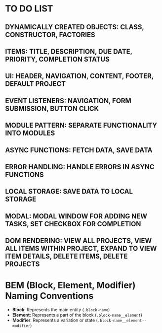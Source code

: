 # TO DO LIST

## DYNAMICALLY CREATED OBJECTS: CLASS, CONSTRUCTOR, FACTORIES

## ITEMS: TITLE, DESCRIPTION, DUE DATE, PRIORITY, COMPLETION STATUS

## UI: HEADER, NAVIGATION, CONTENT, FOOTER, DEFAULT PROJECT

## EVENT LISTENERS: NAVIGATION, FORM SUBMISSION, BUTTON CLICK

## MODULE PATTERN: SEPARATE FUNCTIONALITY INTO MODULES

## ASYNC FUNCTIONS: FETCH DATA, SAVE DATA

## ERROR HANDLING: HANDLE ERRORS IN ASYNC FUNCTIONS

## LOCAL STORAGE: SAVE DATA TO LOCAL STORAGE

## MODAL: MODAL WINDOW FOR ADDING NEW TASKS, SET CHECKBOX FOR COMPLETION

## DOM RENDERING: VIEW ALL PROJECTS, VIEW ALL ITEMS WITHIN PROJECT, EXPAND TO VIEW ITEM DETAILS, DELETE ITEMS, DELETE PROJECTS

# BEM (Block, Element, Modifier) Naming Conventions

- **Block**: Represents the main entity (`.block-name`)
- **Element**: Represents a part of the block (`.block-name__element`)
- **Modifier**: Represents a variation or state (`.block-name__element--modifier`)
